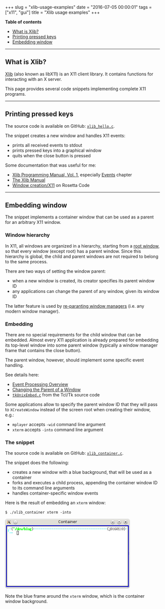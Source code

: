 +++
slug = "xlib-usage-examples"
date = "2016-07-05 00:00:01"
tags = ["x11", "gui"]
title = "Xlib usage examples"
+++

**Table of contents**

* [What is Xlib?](#what-is-xlib)
* [Printing pressed keys](#printing-pressed-keys)
* [Embedding window](#embedding-window)

---

## What is Xlib?

[Xlib](https://en.wikipedia.org/wiki/Xlib) (also known as libX11) is an X11 client library. It contains functions for interacting with an X server.

This page provides several code snippets implementing complete X11 programs.

---

## Printing pressed keys

The source code is available on GitHub: [`xlib_hello.c`](https://github.com/gavv/snippets/blob/master/xlib/xlib_hello.c).

The snippet creates a new window and handles X11 events:

* prints all received events to stdout
* prints pressed keys into a graphical window
* quits when the close button is pressed

Some documentation that was useful for me:

* [Xlib Programming Manual, Vol. 1](http://menehune.opt.wfu.edu/Kokua/Irix_6.5.21_doc_cd/usr/share/Insight/library/SGI_bookshelves/SGI_Developer/books/XLib_PG/sgi_html/index.html), especially [Events](http://menehune.opt.wfu.edu/Kokua/Irix_6.5.21_doc_cd/usr/share/Insight/library/SGI_bookshelves/SGI_Developer/books/XLib_PG/sgi_html/ch08.html) chapter
* [The Xlib Manual](https://tronche.com/gui/x/xlib/)
* [Window creation/X11](http://rosettacode.org/wiki/Window_creation/X11) on Rosetta Code

---

## Embedding window

The snippet implements a container window that can be used as a parent for an arbitrary X11 window.

### Window hierarchy

In X11, all windows are organized in a hierarchy, starting from a [root window](https://en.wikipedia.org/wiki/Root_window), so that every window (except root) has a parent window. Since this hierarchy is global, the child and parent windows are not required to belong to the same process.

There are two ways of setting the window parent:

* when a new window is created, its creator specifies its parent window ID
* any applications can change the parent of any window, given its window ID

The latter feature is used by [re-paranting window managers](https://en.wikipedia.org/wiki/Re-parenting_window_manager) (i.e. any modern window manager).

### Embedding

There are no special requirements for the child window that can be embedded. Almost every X11 application is already prepared for embedding its top-level window into some parent window (typically a window manager frame that contains the close button).

The parent window, however, should implement some specific event handling.

See details here:

* [Event Processing Overview](https://tronche.com/gui/x/xlib/events/processing-overview.html)
* [Changing the Parent of a Window](https://tronche.com/gui/x/xlib/window-and-session-manager/changing-window-parent.html)
* [`tkUnixEmbed.c`](https://github.com/tcltk/tk/blob/master/unix/tkUnixEmbed.c) from the Tcl/Tk source code

Some applications allow to specify the parent window ID that they will pass to `XCreateWindow` instead of the screen root when creating their window, e.g.:

* `mplayer` accepts `-wid` command line argument
* `xterm` accepts `-into` command line argument

### The snippet

The source code is available on GitHub: [`xlib_container.c`](https://github.com/gavv/snippets/blob/master/xlib/xlib_container.c).

The snippet does the following:

* creates a new window with a blue background, that will be used as a container
* forks and executes a child process, appending the container window ID to its command line arguments
* handles container-specific window events

Here is the result of embedding an `xterm` window:

```
$ ./xlib_container xterm -into
```

![](/blog/xlib-usage-examples/embedded_xterm.png)

Note the blue frame around the `xterm` window, which is the container window background.
